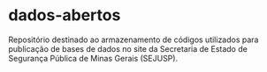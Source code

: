 # dados-abertos
Repositório destinado ao armazenamento de códigos utilizados para publicação de bases de dados no site da Secretaria de Estado de Segurança Pública de Minas Gerais (SEJUSP).

